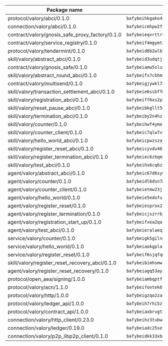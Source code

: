 | Package name                                                  | Package hash                                                  |
| ------------------------------------------------------------- | ------------------------------------------------------------- |
| protocol/valory/abci/0.1.0                                    | `bafybeihkgako44fzgurcv4hgbems4ptdtosae4lopnnr75eczb6kx3x2lm` |
| connection/valory/abci/0.1.0                                  | `bafybeicmhpw2f5c3vds6lwlv2q4fa5nd6zonnvgdretrwfly7ylpiofdqq` |
| contract/valory/gnosis_safe_proxy_factory/0.1.0               | `bafybeieqvrttr6fiidrzab5t2toyewixqg7oayvdo64sidi33ouro5ixdu` |
| contract/valory/service_registry/0.1.0                        | `bafybeif4mgymtachjdhyzemxp7oj2i7itusjvrsxw7cheuvhtypizutu5e` |
| protocol/valory/tendermint/0.1.0                              | `bafybeid6b2wlb24g6d3godmqms44qvnpkhlvb27icotuobvnscmdmlhaha` |
| skill/valory/abstract_abci/0.1.0                              | `bafybeid3udqtjtl4txht2z3tm3z3mr2nqtoddtno3u3urxjqjbbpqeelli` |
| contract/valory/gnosis_safe/0.1.0                             | `bafybeiamw5sluyueflxsvzukmayctl3ijc76fx5twstwnc7ons6lw2goa4` |
| skill/valory/abstract_round_abci/0.1.0                        | `bafybeifs7cbhm5s2e4vbgyryloujdzmfcnlgco4ui3bxw2ja5mwl5mmlxa` |
| contract/valory/multisend/0.1.0                               | `bafybeigjywkl7hydjsrkogob3xebj2ifhqwmfhhxoeyrndzhhxi5u6amey` |
| skill/valory/transaction_settlement_abci/0.1.0                | `bafybeie6ssbffmocytj7mpqr3qdnmftrfafqljpurmxjivit2yneljahpy` |
| skill/valory/registration_abci/0.1.0                          | `bafybeiff6xs2pactbwckzf2mq63mdnugyt7amyooeoipsyb7lpe7s2fnqu` |
| skill/valory/reset_pause_abci/0.1.0                           | `bafybeibkgllt5qtfe3cnjbzzh4flx6lv7na5lgvcxjjb5mg5qbqwv4lbym` |
| skill/valory/termination_abci/0.1.0                           | `bafybeiby2n4hzia7qgq6yogjy4zxzjqh2vi7ip4uedikvymiyd44nnym5q` |
| skill/valory/counter/0.1.0                                    | `bafybeihwf4ymejsriovlv3qqwyf3bkjifsb4ssaogwdgvs37dbwltoj27u` |
| skill/valory/counter_client/0.1.0                             | `bafybeic7qlw7vyovllmu35rb3cag4afduemo6ulr7sfkxtwtrjhlb2a5cq` |
| skill/valory/hello_world_abci/0.1.0                           | `bafybeicpwzsza7njifntpz4rcssoxfb6lkywfgvoqs4ttzive3u7chzgpy` |
| skill/valory/register_reset_abci/0.1.0                        | `bafybeicyvdv465gvr4gdwnyzo5ymm6xyezxyxkzjgj4yuvxl6c3tbmgkoi` |
| skill/valory/register_termination_abci/0.1.0                  | `bafybeiec6zbqmxwecldyxhlqlpvzl3tnb4e5qstda6wosharv2thy6irdi` |
| skill/valory/test_abci/0.1.0                                  | `bafybeihx6cq6z5idltxc6ki33k4n73hhzxxb566nwhog6nwdzisyylfnru` |
| agent/valory/abstract_abci/0.1.0                              | `bafybeic67d6sywf6wrmsdlg77rnrm26gdwmmdatvphthbfoqfokpvb6ik4` |
| agent/valory/counter/0.1.0                                    | `bafybeidl6dsn7m7hyv6euvtk4lwffehd4qhru25aeud65rvm5lsfgvqzfy` |
| agent/valory/counter_client/0.1.0                             | `bafybeietmw23jsfhwehuuzomutpxkydylfr7cynmpqrzcxmae2r62lst6e` |
| agent/valory/hello_world/0.1.0                                | `bafybeie5edofuiv2inkvvtc2web43fxkvqhzu6tse36v75txq2oj5grlum` |
| agent/valory/register_reset/0.1.0                             | `bafybeiesprox2zqwupmyd44afz37tyevv7mipuno2le2gskhe6z3t7getu` |
| agent/valory/register_termination/0.1.0                       | `bafybeicjszrrb36h2kkipqaznbons7vbdan7syyykbze7ypb3k3uzqx7ci` |
| agent/valory/registration_start_up/0.1.0                      | `bafybeifxea2qarwhokao4ny6berohiywsw2hjsj76v7lxhmlp4tle6xxuq` |
| agent/valory/test_abci/0.1.0                                  | `bafybeieralaeqx4l74t36nsmjzndykkfydnycjf4364vzt3clge47nxfpu` |
| service/valory/counter/0.1.0                                  | `bafybeigk5giln64ynqdhbj5yxaazu5xpgkdfzdsjlfklaab45ulfovsw4i` |
| service/valory/hello_world/0.1.0                              | `bafybeiaokgplai7nzzfblh37plcf7feajtkjvl2djjxklkmisgzsmgysfu` |
| service/valory/register_reset/0.1.0                           | `bafybeif6sjqfqmermgww5flew44ybmtu3jq7nb3g35v365dhy3a5ucnl4a` |
| skill/valory/register_reset_recovery_abci/0.1.0               | `bafybeibimhsmwctbj36iltn5wrckdfyr4iyvu55x72lnuw7htfjg6nlqn4` |
| agent/valory/register_reset_recovery/0.1.0                    | `bafybeiagq53ayclm3alphyfmhokjcuf2xh4p4r2ous2lrqgxtyewcwejbm` |
| protocol/open_aea/signing/1.0.0                               | `bafybeiambqptflge33eemdhis2whik67hjplfnqwieoa6wblzlaf7vuo44` |
| protocol/valory/acn/1.1.0                                     | `bafybeifontek6tvaecatoauiule3j3id6xoktpjubvuqi3h2jkzqg7zh7a` |
| protocol/valory/http/1.0.0                                    | `bafybeigzqo2zaakcjtzzsm6dh4x73v72xg6ctk6muyp5uq5ueb7y34fbxy` |
| protocol/valory/ledger_api/1.0.0                              | `bafybeih7rhi5zvfvwakx5ifgxsz2cfipeecsh7bm3gnudjxtvhrygpcftq` |
| protocol/valory/contract_api/1.0.0                            | `bafybeiaxbrvgtbdrh4lslskuxyp4awyr4whcx3nqq5yrr6vimzsxg5dy64` |
| connection/valory/http_client/0.23.0                          | `bafybeihz3tubwado7j3wlivndzzuj3c6fdsp4ra5r3nqixn3ufawzo3wii` |
| connection/valory/ledger/0.19.0                               | `bafybeiadc25se7dgnn4mufztwpzdono4xsfs45qknzdqyi3gckn6ccuv44` |
| connection/valory/p2p_libp2p_client/0.1.0                     | `bafybeidkk33xbga54szmitk6uwsi3ef56hbbdbuasltqtiyki34hgfpnxa` |
